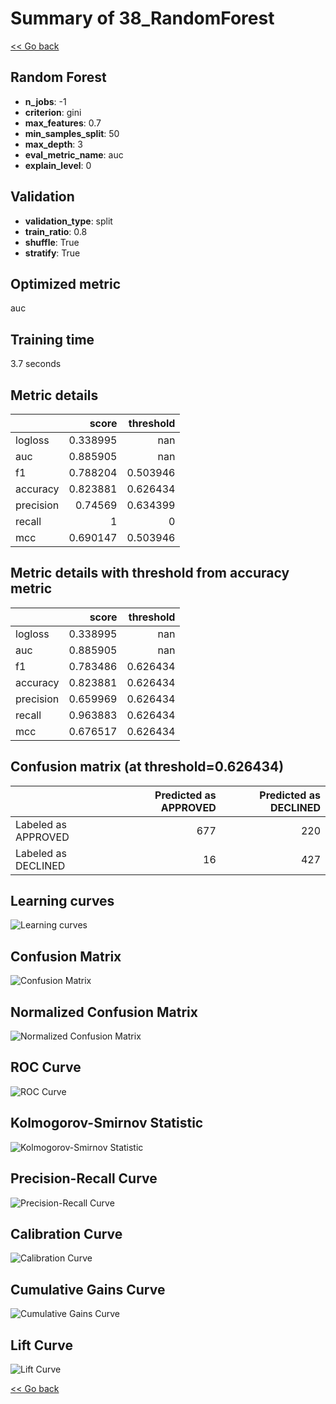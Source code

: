 # Summary of 38_RandomForest

[<< Go back](../README.md)


## Random Forest
- **n_jobs**: -1
- **criterion**: gini
- **max_features**: 0.7
- **min_samples_split**: 50
- **max_depth**: 3
- **eval_metric_name**: auc
- **explain_level**: 0

## Validation
 - **validation_type**: split
 - **train_ratio**: 0.8
 - **shuffle**: True
 - **stratify**: True

## Optimized metric
auc

## Training time

3.7 seconds

## Metric details
|           |    score |   threshold |
|:----------|---------:|------------:|
| logloss   | 0.338995 |  nan        |
| auc       | 0.885905 |  nan        |
| f1        | 0.788204 |    0.503946 |
| accuracy  | 0.823881 |    0.626434 |
| precision | 0.74569  |    0.634399 |
| recall    | 1        |    0        |
| mcc       | 0.690147 |    0.503946 |


## Metric details with threshold from accuracy metric
|           |    score |   threshold |
|:----------|---------:|------------:|
| logloss   | 0.338995 |  nan        |
| auc       | 0.885905 |  nan        |
| f1        | 0.783486 |    0.626434 |
| accuracy  | 0.823881 |    0.626434 |
| precision | 0.659969 |    0.626434 |
| recall    | 0.963883 |    0.626434 |
| mcc       | 0.676517 |    0.626434 |


## Confusion matrix (at threshold=0.626434)
|                     |   Predicted as APPROVED |   Predicted as DECLINED |
|:--------------------|------------------------:|------------------------:|
| Labeled as APPROVED |                     677 |                     220 |
| Labeled as DECLINED |                      16 |                     427 |

## Learning curves
![Learning curves](learning_curves.png)
## Confusion Matrix

![Confusion Matrix](confusion_matrix.png)


## Normalized Confusion Matrix

![Normalized Confusion Matrix](confusion_matrix_normalized.png)


## ROC Curve

![ROC Curve](roc_curve.png)


## Kolmogorov-Smirnov Statistic

![Kolmogorov-Smirnov Statistic](ks_statistic.png)


## Precision-Recall Curve

![Precision-Recall Curve](precision_recall_curve.png)


## Calibration Curve

![Calibration Curve](calibration_curve_curve.png)


## Cumulative Gains Curve

![Cumulative Gains Curve](cumulative_gains_curve.png)


## Lift Curve

![Lift Curve](lift_curve.png)



[<< Go back](../README.md)

